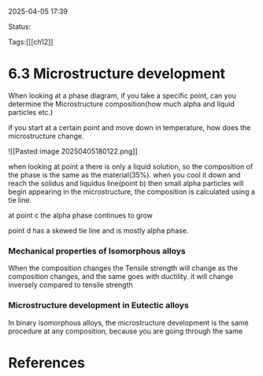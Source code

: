 2025-04-05 17:39

Status:

Tags:[[[ch12]]

# 6.3 Microstructure development

When looking at a phase diagram, if you take a specific point, can you determine the Microstructure composition(how much alpha and liquid particles etc.)

if you start at a certain point and move down in temperature, how does the microstructure change.

![[Pasted image 20250405180122.png]]

when looking at point a there is only a liquid solution, so the composition of the phase is the same as the material(35%).
when you cool it down and reach the solidus and liquidus line(point b) then small alpha particles will begin appearing in the microstructure, the composition is calculated using a tie line.

at point c the alpha phase continues to grow

point d has a skewed tie line and is mostly alpha phase.

### Mechanical properties of Isomorphous alloys

When the composition changes the Tensile strength will change as the composition changes, and the same goes with ductility. it will change inversely compared to tensile strength

### Microstructure development in Eutectic alloys
In binary isomorphous alloys, the microstructure development is the same procedure at any composition, because you are going through the same 

# References

